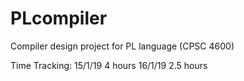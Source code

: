 # PLcompiler
Compiler design project for PL language (CPSC 4600)

Time Tracking:
15/1/19 4 hours
16/1/19 2.5 hours
